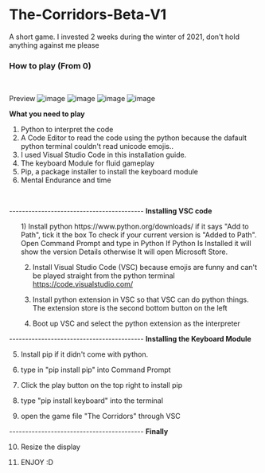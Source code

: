 <h1>The-Corridors-Beta-V1</h1>
A short game. I invested 2 weeks during the winter of 2021, don't hold anything against me please</br>
<h3>How to play (From 0)</h3><br>

Preview
![image](https://user-images.githubusercontent.com/92304197/182316038-fa8212a3-d4ea-4504-8791-fad4643beb3d.png)
![image](https://user-images.githubusercontent.com/92304197/182316190-9d502424-1f85-4c87-b3b8-152bbaceaf7f.png)
![image](https://user-images.githubusercontent.com/92304197/182317023-fec6cab9-8f06-4f7d-894c-7267c796a51a.png)
![image](https://user-images.githubusercontent.com/92304197/182316395-00493960-9ebd-4598-a89e-d7f3812550c8.png)



<strong>What you need to play</strong>
<ol>
<li>Python to interpret the code</li>
<li>A Code Editor to read the code using the python because the dafault python terminal couldn't read unicode emojis..</li>
<li>I used Visual Studio Code in this installation guide.</li>
<li>The keyboard Module for fluid gameplay</li>
<li>Pip, a package installer to install the keyboard module</li>
<li>Mental Endurance and time</li>
</ol><br>

------------------------------------------ <strong>Installing VSC code</strong>
<ol>
1) Install python
https://www.python.org/downloads/ 
if it says "Add to Path", tick it the box
	To check if your current version is "Added to Path". Open Command Prompt and type in Python
	If Python Is Installed it will show the version Details otherwise It will open Microsoft Store.


2) Install Visual Studio Code (VSC) because emojis are funny and can't be played straight from the python terminal
https://code.visualstudio.com/

3) Install python extension in VSC so that VSC can do python things.
The extension store is the second bottom button on the left

4) Boot up VSC and select the python extension as the interpreter
</ol>


------------------------------------------ <strong>Installing the Keyboard Module</strong>

5) Install pip if it didn't come with python. 

6) type in "pip install pip" into Command Prompt

7) Click the play button on the top right to install pip

8) type "pip install keyboard" into the terminal 

9) open the game file "The Corridors" through VSC
 
------------------------------------------ <strong>Finally</strong>

10) Resize the display

11) ENJOY :D

